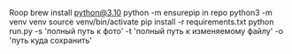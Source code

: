 Roop
brew install python@3.10
python -m ensurepip
in repo
python3 -m venv venv 
source venv/bin/activate 
pip install -r requirements.txt
python run.py -s 'полный путь к фото' -t 'полный путь к изменяемому файлу' -o 'путь куда сохранить'